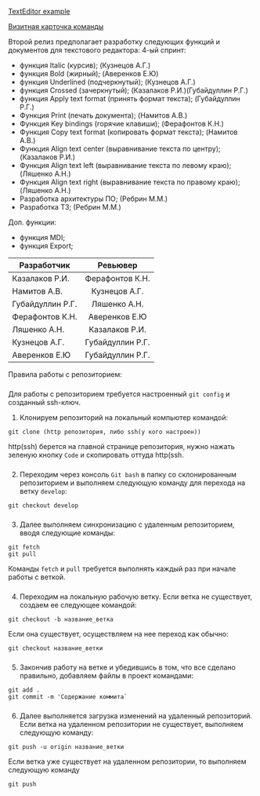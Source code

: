 [TextEditor example](https://github.com/v01z/TextEditor)

[Визитная карточка команды](https://github.com/Legendary2/GB_CommandProgCPP_team3/wiki)

Второй релиз предполагает разработку следующих функций и документов для текстового редактора:
4-ый спринт:
- функция Italic (курсив); (Кузнецов А.Г.)
- функция Bold (жирный); (Аверенков Е.Ю)
- функция Underlined (подчеркнутый); (Кузнецов А.Г.)
- функция Crossed (зачеркнутый); (Казалаков Р.И.)(Губайдуллин Р.Г.)
- функция Apply text format (принять формат текста); (Губайдуллин Р.Г.)
- Функция Print (печать документа); (Намитов А.В.)
- Функция Key bindings (горячие клавиши); (Ферафонтов К.Н.)
- Функция Copy text format (копировать формат текста); (Намитов А.В.)
- Функция Align text center (выравнивание текста по центру); (Казалаков Р.И.)
- Функция Align text left (выравнивание текста по левому краю); (Ляшенко А.Н.)
- Функция Align text right (выравнивание текста по правому краю); (Ляшенко А.Н.)
- Разработка архитектуры ПО; (Ребрин М.М.)
- Разработка ТЗ; (Ребрин М.М.)

Доп. функции:
- функция MDI;
- функция Export;

| Разработчик  |      Ревьювер      |
|----------|:-------------:|
| Казалаков Р.И. | Ферафонтов К.Н.  |
| Намитов А.В. |  Кузнецов А.Г.  |
| Губайдуллин Р.Г. | Ляшенко А.Н. |
| Ферафонтов К.Н. | Аверенков Е.Ю |
| Ляшенко А.Н. | Казалаков Р.И. |
| Кузнецов А.Г. |  Губайдуллин Р.Г. |
| Аверенков Е.Ю |  Губайдуллин Р.Г. |

Правила работы с репозиторием:
###
Для работы с репозиторием требуется настроенный `git config` и созданный ssh-ключ.
1. Клонируем репозиторий на локальный компьютер командой:
```
git clone (http репозитория, либо ssh(у кого настроен))
```
http(ssh) берется на главной странице репозитория, нужно нажать зеленую кнопку `Code` и скопировать оттуда http(ssh.
###
2. Переходим через консоль `Git bash` в папку со склонированным репозиторием и выполняем следующую команду для перехода на ветку `develop`:
```
git checkout develop
```
###
3. Далее выполняем синхронизацию с удаленным репозиторием, вводя следующие команды:
```
git fetch
git pull
```
Команды `fetch` и `pull` требуется выполнять каждый раз при начале работы с веткой.
###
4. Переходим на локальную рабочую ветку.
Если ветка не существует, создаем ее следующее командой:
```
git checkout -b название_ветка
```
Если она существует, осуществляем на нее переход как обычно:
```
git checkout название_ветки
```
###
5. Закончив работу на ветке и убедившись в том, что все сделано правильно, добавляем файлы в проект командами:
```
git add .
git commit -m 'Содержание коммита`
```
###
6. Далее выполняется загрузка изменений на удаленный репозиторий.
Если ветка на удаленном репозитории не существует, выполняем следующую команду:
```
git push -u origin название_ветки
```
Если ветка уже существует на удаленном репозитории, то выполняем следующую команду
```
git push
```
